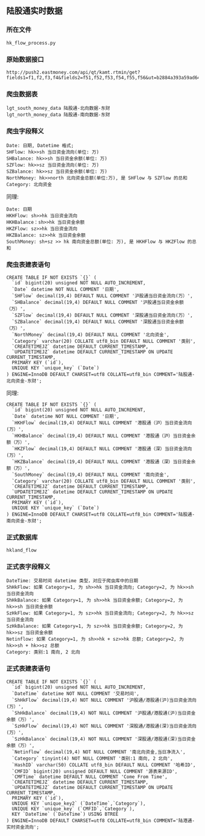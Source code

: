 ## 陆股通实时数据 
### 所在文件 
    hk_flow_process.py 
### 原始数据接口
    http://push2.eastmoney.com/api/qt/kamt.rtmin/get?fields1=f1,f2,f3,f4&fields2=f51,f52,f53,f54,f55,f56&ut=b2884a393a59ad64002292a3e90d46a5&cb=jQuery18306854619522421488_1566280636697&_=1566284477196
### 爬虫数据表
    lgt_south_money_data 陆股通-北向数据-东财 
    lgt_north_money_data 陆股通-南向数据-东财
### 爬虫字段释义
    Date: 日期, Datetime 格式; 
    SHFlow: hk>>sh 当日资金流向(单位: 万)
    SHBalance: hk>>sh 当日资金余额(单位: 万)
    SZFlow: hk>>sz 当日资金流向(单位: 万)
    SZBalance: hk>>sz 当日资金余额(单位: 万)
    NorthMoney: hk>>north 北向资金总额(单位:万), 是 SHFlow 与 SZFlow 的总和
    Category: 北向资金
同理: 

    Date: 日期 
    HKHFlow: sh>>hk 当日资金流向 
    HKHBalance：sh>>hk 当日资金余额  
    HKZFlow: sz>>hk 当日资金流向 
    HKZBalance: sz>>hk 当日资金余额 
    SouthMoney: sh+sz >> hk 南向资金总额(单位: 万), 是 HKHFlow 与 HKZFlow 的总和

### 爬虫表建表语句
    CREATE TABLE IF NOT EXISTS `{}` (
      `id` bigint(20) unsigned NOT NULL AUTO_INCREMENT,
      `Date` datetime NOT NULL COMMENT '日期',
      `SHFlow` decimal(19,4) DEFAULT NULL COMMENT '沪股通当日资金流向(万）',
      `SHBalance` decimal(19,4) DEFAULT NULL COMMENT '沪股通当日资金余额（万）',
      `SZFlow` decimal(19,4) DEFAULT NULL COMMENT '深股通当日资金流向(万）',
      `SZBalance` decimal(19,4) DEFAULT NULL COMMENT '深股通当日资金余额（万）',
      `NorthMoney` decimal(19,4) DEFAULT NULL COMMENT '北向资金',
      `Category` varchar(20) COLLATE utf8_bin DEFAULT NULL COMMENT '类别',
      `CREATETIMEJZ` datetime DEFAULT CURRENT_TIMESTAMP,
      `UPDATETIMEJZ` datetime DEFAULT CURRENT_TIMESTAMP ON UPDATE CURRENT_TIMESTAMP,
      PRIMARY KEY (`id`),
      UNIQUE KEY `unique_key` (`Date`)
    ) ENGINE=InnoDB DEFAULT CHARSET=utf8 COLLATE=utf8_bin COMMENT='陆股通-北向资金-东财'; 

同理: 

    CREATE TABLE IF NOT EXISTS `{}` (
      `id` bigint(20) unsigned NOT NULL AUTO_INCREMENT,
      `Date` datetime NOT NULL COMMENT '日期',
      `HKHFlow` decimal(19,4) DEFAULT NULL COMMENT '港股通（沪）当日资金流向(万）',
      `HKHBalance` decimal(19,4) DEFAULT NULL COMMENT '港股通（沪）当日资金余额（万）',
      `HKZFlow` decimal(19,4) DEFAULT NULL COMMENT '港股通（深）当日资金流向(万）',
      `HKZBalance` decimal(19,4) DEFAULT NULL COMMENT '港股通（深）当日资金余额（万）',
      `SouthMoney` decimal(19,4) DEFAULT NULL COMMENT '南向资金',
      `Category` varchar(20) COLLATE utf8_bin DEFAULT NULL COMMENT '类别',
      `CREATETIMEJZ` datetime DEFAULT CURRENT_TIMESTAMP,
      `UPDATETIMEJZ` datetime DEFAULT CURRENT_TIMESTAMP ON UPDATE CURRENT_TIMESTAMP,
      PRIMARY KEY (`id`),
      UNIQUE KEY `unique_key` (`Date`)
    ) ENGINE=InnoDB DEFAULT CHARSET=utf8 COLLATE=utf8_bin COMMENT='陆股通-南向资金-东财'; 

### 正式数据库 
    hkland_flow 

### 正式表字段释义 
    DateTime: 交易时间 datetime 类型，对应于爬虫库中的日期 
    ShHkFlow: 如果 Category=1, 为 sh>>hk 当日资金流向; Category=2, 为 hk>>sh 当日资金流向 
    ShHkBalance: 如果 Category=1, 为 sh>>hk 当日资金余额; Category=2, 为 hk>>sh 当日资金余额
    SzHkFlow: 如果 Category=1, 为 sz>>hk 当日资金流向; Category=2, 为 hk>>sz 当日资金流向  
    SzHkBalance: 如果 Category=1, 为 sz>>hk 当日资金余额; Category=2, 为 hk>>sz 当日资金余额 
    Netinflow: 如果 Category=1, 为 sh>>hk + sz>>hk 总额; Category=2, 为 hk>>sh + hk>>sz 总额
    Category: 类别:1 南向, 2 北向


### 正式表建表语句 
    CREATE TABLE IF NOT EXISTS `{}` (
      `id` bigint(20) unsigned NOT NULL AUTO_INCREMENT,
      `DateTime` datetime NOT NULL COMMENT '交易时间',
      `ShHkFlow` decimal(19,4) NOT NULL COMMENT '沪股通/港股通(沪)当日资金流向(万）',
      `ShHkBalance` decimal(19,4) NOT NULL COMMENT '沪股通/港股通(沪)当日资金余额（万）',
      `SzHkFlow` decimal(19,4) NOT NULL COMMENT '深股通/港股通(深)当日资金流向(万）',
      `SzHkBalance` decimal(19,4) NOT NULL COMMENT '深股通/港股通(深)当日资金余额（万）',
      `Netinflow` decimal(19,4) NOT NULL COMMENT '南北向资金,当日净流入',
      `Category` tinyint(4) NOT NULL COMMENT '类别:1 南向, 2 北向',
      `HashID` varchar(50) COLLATE utf8_bin DEFAULT NULL COMMENT '哈希ID',
      `CMFID` bigint(20) unsigned DEFAULT NULL COMMENT '源表来源ID',
      `CMFTime` datetime DEFAULT NULL COMMENT 'Come From Time',
      `CREATETIMEJZ` datetime DEFAULT CURRENT_TIMESTAMP,
      `UPDATETIMEJZ` datetime DEFAULT CURRENT_TIMESTAMP ON UPDATE CURRENT_TIMESTAMP,
      PRIMARY KEY (`id`),
      UNIQUE KEY `unique_key2` (`DateTime`,`Category`),
      UNIQUE KEY `unique_key` (`CMFID`,`Category`),
      KEY `DateTime` (`DateTime`) USING BTREE
    ) ENGINE=InnoDB DEFAULT CHARSET=utf8 COLLATE=utf8_bin COMMENT='陆港通-实时资金流向';
